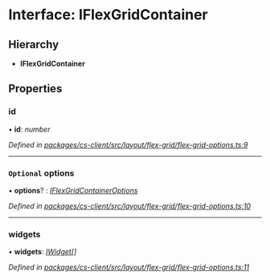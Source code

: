 # Interface: IFlexGridContainer

## Hierarchy

* **IFlexGridContainer**

## Properties

###  id

• **id**: *number*

*Defined in [packages/cs-client/src/layout/flex-grid/flex-grid-options.ts:9](https://github.com/TNOCS/csnext/blob/34474da7/packages/cs-client/src/layout/flex-grid/flex-grid-options.ts#L9)*

___

### `Optional` options

• **options**? : *[IFlexGridContainerOptions](_cs_client_src_layout_flex_grid_flex_grid_options_.iflexgridcontaineroptions.md)*

*Defined in [packages/cs-client/src/layout/flex-grid/flex-grid-options.ts:10](https://github.com/TNOCS/csnext/blob/34474da7/packages/cs-client/src/layout/flex-grid/flex-grid-options.ts#L10)*

___

###  widgets

• **widgets**: *[IWidget](_cs_core_src_widget_widget_.iwidget.md)[]*

*Defined in [packages/cs-client/src/layout/flex-grid/flex-grid-options.ts:11](https://github.com/TNOCS/csnext/blob/34474da7/packages/cs-client/src/layout/flex-grid/flex-grid-options.ts#L11)*
